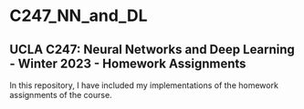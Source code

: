 # C247_NN_and_DL
## UCLA C247: Neural Networks and Deep Learning - Winter 2023 - Homework Assignments

In this repository, I have included my implementations of the homework assignments of the course.
